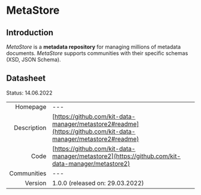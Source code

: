 # MetaStore

## Introduction
*MetaStore* is a **metadata repository** for managing millions of metadata documents.
*MetaStore* supports communities with their specific schemas (XSD, JSON Schema).

## Datasheet

Status: 14.06.2022

|              |                                                                             |
| ------------:| :-------------------------------------------------------------------------- |
| Homepage     | ---                          | 
| Description  | [https://github.com/kit-data-manager/metastore2#readme](https://github.com/kit-data-manager/metastore2#readme)  | 
| Code         | [https://github.com/kit-data-manager/metastore2](https://github.com/kit-data-manager/metastore2) | 
| Communities  | ---                                                                         |
| Version      | 1.0.0 (released on: 29.03.2022)                                             |

